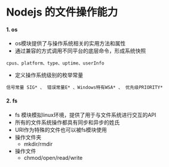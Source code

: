 # Nodejs 的文件操作能力

####  1. os

- os模块提供了与操作系统相关的实用方法和属性
- 通过兼容的方式调用不同平台的底层命令，形成系统快照

```
cpus、platform、type、uptime、userInfo
```

- 定义操作系统级别的枚举常量

```
信号常量 SIG* 、 错误常量E* 、Windows特有WSA* 、 优先级PRIORITY*
```

#### 2. fs

- fs 模块模拟linux环境，提供了用于与文件系统进行交互的API
- 所有的文件系统操作都具有同步和异步的姓氏
- URI作为特殊的文件也可以被fs模块使用
- 操作文件夹
  - mkdir/rmdir
- 操作文件
  - chmod/open/read/write